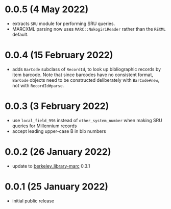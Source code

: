 # 0.0.5 (4 May 2022)

- extracts `SRU` module for performing SRU queries.
- MARCXML parsing now uses `MARC::NokogiriReader` rather than the `REXML` default.

# 0.0.4 (15 February 2022)

- adds `BarCode` subclass of `RecordId`, to look up bibliographic records by
  item barcode. Note that since barcodes have no consistent format, `BarCode`
  objects need to be constructed deliberately with `BarCode#new`, not with
  `RecordId#parse`.

# 0.0.3 (3 February 2022)

- use `local_field_996` instead of `other_system_number` when making SRU queries
  for Millennium records
- accept leading upper-case B in bib numbers 

# 0.0.2 (26 January 2022)

- update to [berkeley_library-marc](https://github.com/BerkeleyLibrary/marc) 0.3.1

# 0.0.1 (25 January 2022)

- initial public release
